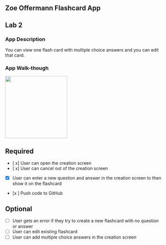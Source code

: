 ## Zoe Offermann Flashcard App

## Lab 2

### App Description
You can view one flash card with multiple choice answers and you can edit that card.

### App Walk-though
<img src="lab2.gif" width=200><br>

## Required
- [ x] User can open the creation screen
- [ x] User can cancel out of the creation screen
- [x] User can enter a new question and answer in the creation screen to then show it on the flashcard
- [x ] Push code to GitHub
## Optional
- [ ] User gets an error if they try to create a new flashcard with no question or answer
- [ ] User can edit existing flashcard
- [ ] User can add multiple choice answers in the creation screen
